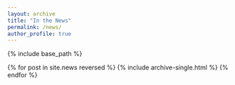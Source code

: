 ```yaml
---
layout: archive
title: "In the News"
permalink: /news/
author_profile: true
---
```


{% include base_path %}

{% for post in site.news reversed %}
  {% include archive-single.html %}
{% endfor %}

